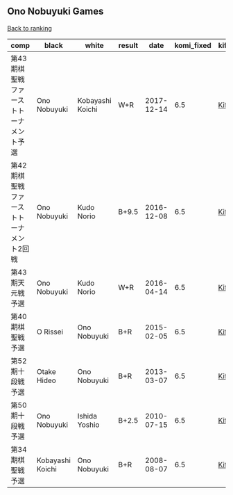 ## Ono Nobuyuki Games

[Back to ranking](../../index.md)




| **comp** | **black** | **white** | **result** | **date** | **komi_fixed** | **kifu** | 
| --- | --- | --- | --- | --- | --- | --- |
| 第43期棋聖戦ファーストトーナメント予選 | Ono Nobuyuki | Kobayashi Koichi | W+R | 2017-12-14 | 6.5 | [Kifu](https://kifudepot.net/kifucontents.php?id=q1DM1qaa2j%2FxC3uwo4ONOQ%3D%3D) | 
| 第42期棋聖戦　ファーストトーナメント2回戦 | Ono Nobuyuki | Kudo Norio | B+9.5 | 2016-12-08 | 6.5 | [Kifu](https://kifudepot.net/kifucontents.php?id=HuNu3MGtBbbLmsVqzbhCyA%3D%3D) | 
| 第43期天元戦予選 | Ono Nobuyuki | Kudo Norio | W+R | 2016-04-14 | 6.5 | [Kifu](https://kifudepot.net/kifucontents.php?id=kcaYvg8Nuas3tho216nJ%2Fg%3D%3D) | 
| 第40期棋聖戦予選 | O Rissei | Ono Nobuyuki | B+R | 2015-02-05 | 6.5 | [Kifu](https://kifudepot.net/kifucontents.php?id=bE322Tmf2LuLVh9%2BrO%2Fzfg%3D%3D) | 
| 第52期十段戦予選 | Otake Hideo | Ono Nobuyuki | B+R | 2013-03-07 | 6.5 | [Kifu](https://kifudepot.net/kifucontents.php?id=OYTt2%2B0NXYNBeAeeZlJONw%3D%3D) | 
| 第50期十段戦予選 | Ono Nobuyuki | Ishida Yoshio | B+2.5 | 2010-07-15 | 6.5 | [Kifu](https://kifudepot.net/kifucontents.php?id=Gtb4ayTNNbOBmCm6SY5UDA%3D%3D) | 
| 第34期棋聖戦予選 | Kobayashi Koichi | Ono Nobuyuki | B+R | 2008-08-07 | 6.5 | [Kifu](https://kifudepot.net/kifucontents.php?id=eDpPszqQIHHNH9Gwr0skMA%3D%3D) |




